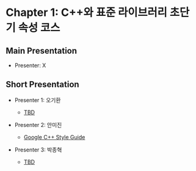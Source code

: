 # Chapter 1: C++와 표준 라이브러리 초단기 속성 코스

## Main Presentation 

- Presenter: X

## Short Presentation

- Presenter 1: 오기환
  - [TBD](slides/)

- Presenter 2: 안미진
  - [Google C++ Style Guide](slides/ch1-google-cpp-style-guide.pdf)
  
- Presenter 3: 박종혁
  - [TBD](slides/)